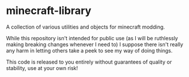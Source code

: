 # minecraft-library
A collection of various utilities and objects for minecraft modding.

While this repository isn't intended for public use (as I will be ruthlessly making breaking changes whenever I need to) I suppose there isn't really any harm in letting others take a peek to see my way of doing things.

This code is released to you entirely without guarantees of quality or stability, use at your own risk!
